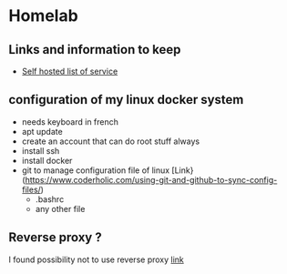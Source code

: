 # Homelab


## Links and information to keep
- [Self hosted list of service](https://github.com/awesome-selfhosted/awesome-selfhosted)

## configuration of my linux docker system
- needs keyboard in french
- apt update
- create an account that can do root stuff always
- install ssh
- install docker
- git to manage configuration file of linux [Link}(https://www.coderholic.com/using-git-and-github-to-sync-config-files/)
  - .bashrc
  - any other file


## Reverse proxy ?
I found possibility not to use reverse proxy [link](https://iximiuz.com/en/posts/multiple-containers-same-port-reverse-proxy/)
